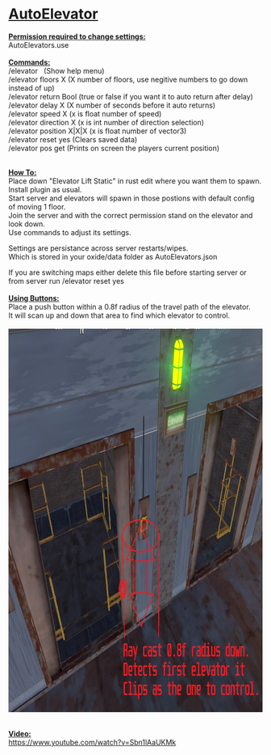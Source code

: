 <h1 class=" d-flex flex-wrap flex-items-center wb-break-word f3 text-normal"><strong class="mr-2 flex-self-stretch"><a href="https://github.com/bmgjet/AutoElevator" data-pjax="#js-repo-pjax-container">AutoElevator</a></strong></h1>
<p><strong><span style="text-decoration: underline;">Permission required to change settings:</span></strong><br />AutoElevators.use<br /><br /><strong><span style="text-decoration: underline;">Commands:</span></strong><br />/elevator&nbsp;&nbsp; (Show help menu)<br />/elevator floors X (X number of floors, use negitive numbers to go down instead of up)<br />/elevator return Bool (true or false if you want it to auto return after delay)<br />/elevator delay X (X number of seconds before it auto returns)<br />/elevator speed X (x is float number of speed)<br />/elevator direction X (x is int number of direction selection)<br />/elevator position X|X|X (x is float number of vector3)<br />/elevator reset yes (Clears saved data)<br />/elevator pos get (Prints on screen the players current position)</p>
<p><br /><span style="text-decoration: underline;"><strong>How To:</strong><br /></span>Place down "Elevator Lift Static" in rust edit where you want them to spawn.<br />Install plugin as usual.<br />Start server and elevators will spawn in those postions with default config of moving 1 floor.<br />Join the server and with the correct permission stand on the elevator and look down.<br />Use commands to adjust its settings.</p>
<p>Settings are persistance across server restarts/wipes.<br />Which is stored in your oxide/data folder as AutoElevators.json</p>
<p>If you are switching maps either delete this file before starting server or from server run /elevator reset yes<br /><br /><span style="text-decoration: underline;"><strong>Using Buttons:</strong></span><br />Place a push button within a 0.8f radius of the travel path of the elevator.<br />It will scan up and down that area to find which elevator to control.<br /><br /><img src="https://github.com/bmgjet/AutoElevator/raw/main/button.jpg" alt="" width="1024" height="760" /><br /><br /></p>
<p><span style="text-decoration: underline;"><strong>Video:</strong></span> <br /><a href="https://www.youtube.com/watch?v=Sbn1lAaUKMk">https://www.youtube.com/watch?v=Sbn1lAaUKMk</a></p>
